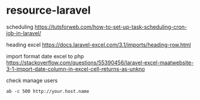 # resource-laravel

scheduling 
https://tutsforweb.com/how-to-set-up-task-scheduling-cron-job-in-laravel/

heading excel
https://docs.laravel-excel.com/3.1/imports/heading-row.html

import format date excel to php
https://stackoverflow.com/questions/55390456/laravel-excel-maatwebsite-3-1-import-date-column-in-excel-cell-returns-as-unkno

check manage users
```
ab -c 500 http://your.host.name
```
